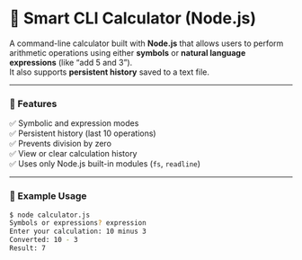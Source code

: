 # 🧮 Smart CLI Calculator (Node.js)

A command-line calculator built with **Node.js** that allows users to perform arithmetic operations using either **symbols** or **natural language expressions** (like “add 5 and 3”).  
It also supports **persistent history** saved to a text file.

---

### 🚀 Features
✅ Symbolic and expression modes  
✅ Persistent history (last 10 operations)  
✅ Prevents division by zero  
✅ View or clear calculation history  
✅ Uses only Node.js built-in modules (`fs`, `readline`)

---

### 🧠 Example Usage

```bash
$ node calculator.js
Symbols or expressions? expression
Enter your calculation: 10 minus 3
Converted: 10 - 3
Result: 7
